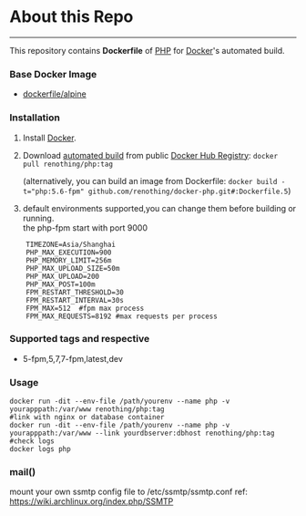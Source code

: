 # About this Repo
----

This repository contains **Dockerfile** of [PHP](http://www.php.net) for [Docker](https://www.docker.com/)'s automated build.


### Base Docker Image

* [dockerfile/alpine](http://dockerfile.github.io/#/alpine)


### Installation

1. Install [Docker](https://www.docker.com/).

2. Download [automated build](https://hub.docker.com/r/renothing/php/) from public [Docker Hub Registry](https://registry.hub.docker.com/): `docker pull renothing/php:tag`

   (alternatively, you can build an image from Dockerfile: `docker build -t="php:5.6-fpm" github.com/renothing/docker-php.git#:Dockerfile.5`)

3. default environments supported,you can change them before building or running.   
   the php-fpm start with port 9000
```
    TIMEZONE=Asia/Shanghai
    PHP_MAX_EXECUTION=900
    PHP_MEMORY_LIMIT=256m
    PHP_MAX_UPLOAD_SIZE=50m
    PHP_MAX_UPLOAD=200
    PHP_MAX_POST=100m 
    FPM_RESTART_THRESHOLD=30
    FPM_RESTART_INTERVAL=30s 
    FPM_MAX=512  #fpm max process 
    FPM_MAX_REQUESTS=8192 #max requests per process
```
### Supported tags and respective 
* 5-fpm,5,7,7-fpm,latest,dev

### Usage

```
docker run -dit --env-file /path/yourenv --name php -v yourapppath:/var/www renothing/php:tag
#link with nginx or database container
docker run -dit --env-file /path/yourenv --name php -v yourapppath:/var/www --link yourdbserver:dbhost renothing/php:tag
#check logs
docker logs php
```
### mail()
mount your own ssmtp config file to /etc/ssmtp/ssmtp.conf 
ref: https://wiki.archlinux.org/index.php/SSMTP
